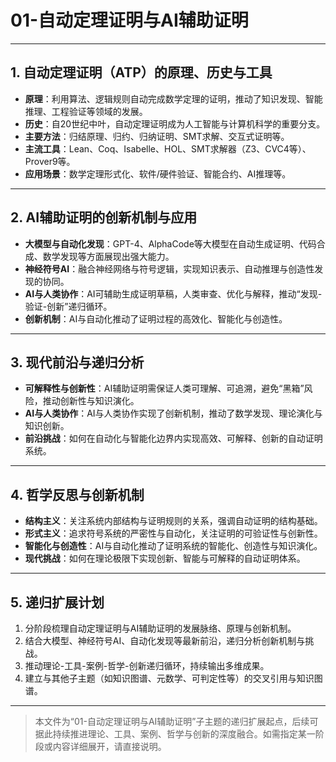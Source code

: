 # 01-自动定理证明与AI辅助证明

---

## 1. 自动定理证明（ATP）的原理、历史与工具

- **原理**：利用算法、逻辑规则自动完成数学定理的证明，推动了知识发现、智能推理、工程验证等领域的发展。
- **历史**：自20世纪中叶，自动定理证明成为人工智能与计算机科学的重要分支。
- **主要方法**：归结原理、归约、归纳证明、SMT求解、交互式证明等。
- **主流工具**：Lean、Coq、Isabelle、HOL、SMT求解器（Z3、CVC4等）、Prover9等。
- **应用场景**：数学定理形式化、软件/硬件验证、智能合约、AI推理等。

---

## 2. AI辅助证明的创新机制与应用

- **大模型与自动化发现**：GPT-4、AlphaCode等大模型在自动生成证明、代码合成、数学发现等方面展现出强大能力。
- **神经符号AI**：融合神经网络与符号逻辑，实现知识表示、自动推理与创造性发现的协同。
- **AI与人类协作**：AI可辅助生成证明草稿，人类审查、优化与解释，推动“发现-验证-创新”递归循环。
- **创新机制**：AI与自动化推动了证明过程的高效化、智能化与创造性。

---

## 3. 现代前沿与递归分析

- **可解释性与创新性**：AI辅助证明需保证人类可理解、可追溯，避免“黑箱”风险，推动创新性与知识演化。
- **AI与人类协作**：AI与人类协作实现了创新机制，推动了数学发现、理论演化与知识创新。
- **前沿挑战**：如何在自动化与智能化边界内实现高效、可解释、创新的自动证明系统。

---

## 4. 哲学反思与创新机制

- **结构主义**：关注系统内部结构与证明规则的关系，强调自动证明的结构基础。
- **形式主义**：追求符号系统的严密性与自动化，关注证明的可验证性与创新性。
- **智能化与创造性**：AI与自动化推动了证明系统的智能化、创造性与知识演化。
- **现代挑战**：如何在理论极限下实现创新、智能与可解释的自动证明体系。

---

## 5. 递归扩展计划

1. 分阶段梳理自动定理证明与AI辅助证明的发展脉络、原理与创新机制。
2. 结合大模型、神经符号AI、自动化发现等最新前沿，递归分析创新机制与挑战。
3. 推动理论-工具-案例-哲学-创新递归循环，持续输出多维成果。
4. 建立与其他子主题（如知识图谱、元数学、可判定性等）的交叉引用与知识图谱。

---

> 本文件为“01-自动定理证明与AI辅助证明”子主题的递归扩展起点，后续可据此持续推进理论、工具、案例、哲学与创新的深度融合。如需指定某一阶段或内容详细展开，请直接说明。
